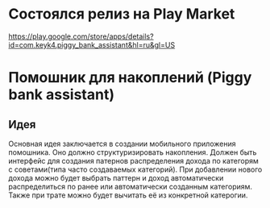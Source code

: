 
# Состоялся релиз на Play Market
https://play.google.com/store/apps/details?id=com.keyk4.piggy_bank_assistant&hl=ru&gl=US

# Помошник для накоплений (Piggy bank assistant) 
## Идея
Основная идея заключается в создании мобильного приложения помошника. Оно 
должно структуризировать накопления. Должен быть интерфейс для создания 
патернов распределения дохода по категорям с советами(типа часто создаваемых 
категорий). При добавлении нового дохода можно будет выбрать паттерн и 
доход автоматически распределиться по ранее или автоматически созданным 
категориям. Также при трате можно будет вычитать её из конкретной катерогии.

